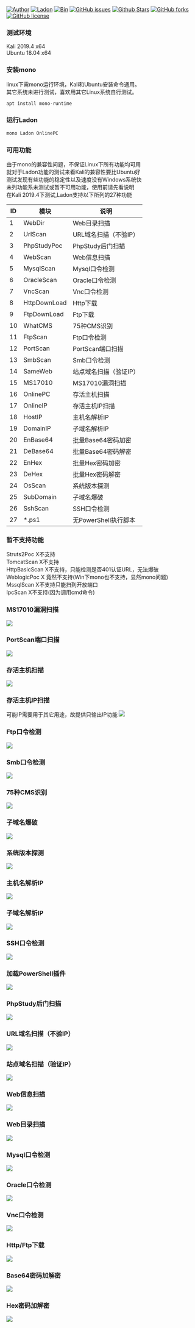 
[![Author](https://img.shields.io/badge/Author-k8gege-blueviolet)](https://github.com/k8gege) [![Ladon](https://img.shields.io/badge/Ladon-5.8-yellowgreen)](https://github.com/k8gege/Ladon) [![Bin](https://img.shields.io/badge/Ladon-Bin-ff69b4)](https://github.com/k8gege/Ladon/releases) [![GitHub issues](https://img.shields.io/github/issues/k8gege/Ladon)](https://github.com/k8gege/Ladon/issues) [![Github Stars](https://img.shields.io/github/stars/k8gege/Ladon)](https://github.com/k8gege/Ladon) [![GitHub forks](https://img.shields.io/github/forks/k8gege/Ladon)](https://github.com/k8gege/Ladon)[![GitHub license](https://img.shields.io/github/license/k8gege/Ladon)](https://github.com/k8gege/Ladon)

### 测试环境 
Kali 2019.4 x64<br>
Ubuntu 18.04 x64<br>

### 安装mono
linux下需mono运行环境，Kali和Ubuntu安装命令通用。<br>
其它系统未进行测试，喜欢用其它Linux系统自行测试。<br>
```Bash
apt install mono-runtime
```

### 运行Ladon
```Bash
mono Ladon OnlinePC
```

### 可用功能

由于mono的兼容性问题，不保证Linux下所有功能均可用<br>
就对于Ladon功能的测试来看Kali的兼容性要比Ubuntu好<br>
测试发现有些功能的稳定性以及速度没有Windows系统快<br>
未列功能系未测试或暂不可用功能，使用前请先看说明<br>
在Kali 2019.4下测试,Ladon支持以下所列的27种功能<br>

ID | 模块 |  说明 
-|-|-
1 | WebDir | Web目录扫描
2 | UrlScan | URL域名扫描（不验IP）
3 | PhpStudyPoc | PhpStudy后门扫描
4 | WebScan | Web信息扫描
5 | MysqlScan | Mysql口令检测
6 | OracleScan | Oracle口令检测
7 | VncScan | Vnc口令检测
8 | HttpDownLoad | Http下载
9 | FtpDownLoad | Ftp下载
10 | WhatCMS | 75种CMS识别
11 | FtpScan | Ftp口令检测
12 | PortScan | PortScan端口扫描
13 | SmbScan | Smb口令检测
14 | SameWeb | 站点域名扫描（验证IP）
15 | MS17010 | MS17010漏洞扫描
16 | OnlinePC | 存活主机扫描
17 | OnlineIP | 存活主机IP扫描
18 | HostIP | 主机名解析IP
19 | DomainIP | 子域名解析IP
20 | EnBase64 | 批量Base64密码加密
21 | DeBase64 | 批量Base64密码解密
22 | EnHex | 批量Hex密码加密
23 | DeHex | 批量Hex密码解密
24 | OsScan | 系统版本探测
25 | SubDomain | 子域名爆破
26 | SshScan | SSH口令检测
27 | *.ps1 | 无PowerShell执行脚本

### 暂不支持功能
Struts2Poc  X不支持<br>
TomcatScan X不支持<br>
HttpBasicScan X不支持，只能检测是否401认证URL，无法爆破<br>
WeblogicPoc X 竟然不支持(Win下mono也不支持，显然mono问题)<br>
MssqlScan X不支持只能扫到开放端口<br>
IpcScan X不支持(因为调用cmd命令)<br>


### MS17010漏洞扫描
![](https://k8gege.org/k8img/Ladon/kali/Kali_MS17010.gif)

### PortScan端口扫描
![](https://k8gege.org/k8img/Ladon/kali/Kali_PortScan.gif)

### 存活主机扫描
![](https://k8gege.org/k8img/Ladon/kali/Kali_OnlinePC.gif)

### 存活主机IP扫描
可能IP需要用于其它用途，故提供只输出IP功能
![](https://k8gege.org/k8img/Ladon/kali/Kali_OnlineIP.gif)

### Ftp口令检测
![](https://k8gege.org/k8img/Ladon/kali/Kali_FtpScan.gif)

### Smb口令检测
![](https://k8gege.org/k8img/Ladon/kali/Kali_SmbScan.gif)

### 75种CMS识别
![](https://k8gege.org/k8img/Ladon/kali/Kali_WhatCMS.gif)

### 子域名爆破
![](https://k8gege.org/k8img/Ladon/kali/Kali_SubDomain.gif)

### 系统版本探测
![](https://k8gege.org/k8img/Ladon/kali/Kali_OsScan.gif)

### 主机名解析IP
![](https://k8gege.org/k8img/Ladon/kali/Kali_HostIP.gif)

### 子域名解析IP
![](https://k8gege.org/k8img/Ladon/kali/Kali_DomainIP.gif)

### SSH口令检测
![](https://k8gege.org/k8img/Ladon/kali/Kali_SshScan.gif)

### 加载PowerShell插件
![](https://k8gege.org/k8img/Ladon/kali/kali_ps1.PNG)

### PhpStudy后门扫描
![](https://k8gege.org/k8img/Ladon/kali/kali_PhpStudyPoc.gif)

### URL域名扫描（不验IP）
![](https://k8gege.org/k8img/Ladon/kali/kali_UrlScan.gif)

### 站点域名扫描（验证IP）
![](https://k8gege.org/k8img/Ladon/kali/kali_SameWeb.gif)

### Web信息扫描
![](https://k8gege.org/k8img/Ladon/kali/kali_WebScan.gif)

### Web目录扫描
![](https://k8gege.org/k8img/Ladon/kali/kali_WebDir.gif)

### Mysql口令检测
![](https://k8gege.org/k8img/Ladon/kali/kali_MysqlScan.gif)

### Oracle口令检测
![](https://k8gege.org/k8img/Ladon/kali/kali_OracleScan.gif)

### Vnc口令检测
![](https://k8gege.org/k8img/Ladon/kali/kali_VncScan.gif)

### Http/Ftp下载
![](https://k8gege.org/k8img/Ladon/kali/kali_Http_Ftp_Download.PNG)

### Base64密码加解密
![](https://k8gege.org/k8img/Ladon/kali/Kali_Base64.gif)

### Hex密码加解密
![](https://k8gege.org/k8img/Ladon/kali/Kali_Hex.gif)
